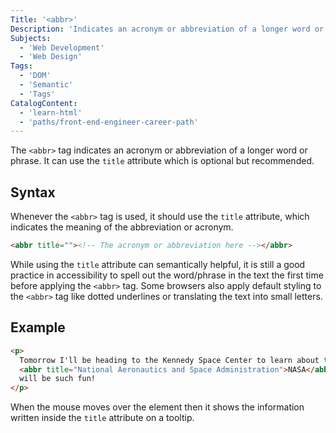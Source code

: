 ```yaml
---
Title: '<abbr>'
Description: 'Indicates an acronym or abbreviation of a longer word or phrase.'
Subjects:
  - 'Web Development'
  - 'Web Design'
Tags:
  - 'DOM'
  - 'Semantic'
  - 'Tags'
CatalogContent:
  - 'learn-html'
  - 'paths/front-end-engineer-career-path'
---
```


The `<abbr>` tag indicates an acronym or abbreviation of a longer word or phrase. It can use the `title` attribute which is optional but recommended.

## Syntax

Whenever the `<abbr>` tag is used, it should use the `title` attribute, which indicates the meaning of the abbreviation or acronym.
```html
<abbr title=""><!-- The acronym or abbreviation here --></abbr>
```

While using the `title` attribute can semantically helpful, it is still a good practice in accessibility to spell out the word/phrase in the text the first time before applying the `<abbr>` tag. Some browsers also apply default styling to the `<abbr>` tag like dotted underlines or translating the text into small letters.

## Example

```html
<p>
  Tomorrow I'll be heading to the Kennedy Space Center to learn about the National Aeronautics and Space Administration (NASA). Touring through the rockets used in
  <abbr title="National Aeronautics and Space Administration">NASA</abbr>
  will be such fun!
</p>
```

When the mouse moves over the element then it shows the information written inside the `title` attribute on a tooltip.
